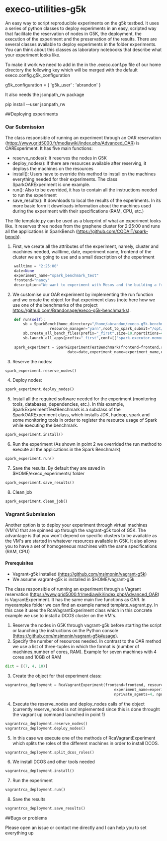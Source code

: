 # execo-utilities-g5k

An easy way to script reproducible experiments on the g5k testbed. It uses a series of python classes to deploy
experiments in an easy, scripted way that facilitate the reservation of nodes in G5K, the deployment, the execution of
the experiment and the preservation of the results. There are several classes available to deploy experiments in the folder
experiments. You can think about this classes as laboratory notebooks that describe what your experiment looks like. 

To make it work we need to add in the in the .execo.conf.py file of our home directory the following key which will
be merged with the default execo.config.g5k_configuration

g5k_configuration = {
    'g5k_user' : 'abrandon'
}

It also needs the jsonpath_rw package

pip install --user jsonpath_rw

##Deploying experiments

### Oar Submission

The class responsible of running an experiment through an OAR reservation (https://www.grid5000.fr/mediawiki/index.php/Advanced_OAR) 
is OARExperiment. It has five main functions:
- reserve_nodes(): It reserves the nodes in G5K
- deploy_nodes(): If there are resources available after reserving, it deploys the machines on the resources
- install(): Users have to override this method to install on the machines everything needed for their experiments. The
class SparkOARExperiment is one example.
- run(): Also to be overrided, it has to contain all the instructions needed to run the experiment
- save_results(): It downloads to local the results of the experiments. In its more basic form it downloads information
about the machines used during the experiment with their specifications (RAM, CPU, etc.)

The file template.py can be used as a blueprint of what an experiment looks like. It reserves three nodes from the
graphene cluster for 2:25:00 and runs all the applications in SparkBench (https://github.com/CODAIT/spark-bench).

1. First, we create all the attributes of the experiment, namely, cluster and machines needed, walltime, date,
experiment name, frontend of the cluster we are going to use and a small description of the experiment

```python    dict = {"cluster":[("graphene",3)]}
    walltime = "2:25:00"
    date=None
    experiment_name="spark_benchmark_test"
    frontend="nancy"
    description="We want to experiment with Mesos and the building a framework with it"
```

2. We customise our OAR experiment by implementing the run function and we create the object for that experiment class
(note here how we use one of the benchmarks of the project https://github.com/Brandonage/execo-g5k-benchmarks).

```python class SparkExperimentTestBenchmark(SparkOARExperiment):
    def run(self):
        sb = SparkBench(home_directory="/home/abrandon/execo-g5k-benchmarks/spark/spark-bench/", master_node=spark_experiment.masternode,
                    resource_manager="yarn",root_to_spark_submit="/opt/spark/bin/spark-submit",default_master="yarn")
        sb.create_all_bench_files(prefix="_first",size=10,npartitions=40,conf=[["spark.executor.memory","7g"]])
        sb.launch_all_apps(prefix="_first",conf=[["spark.executor.memory","5g"]])
   
    spark_experiment = SparkExperimentTestBenchmark(frontend=frontend,resources=dict,walltime=walltime,
                            date=date,experiment_name=experiment_name,description=description,ndatanodes=3,nnodemanagers=2,colocated=True,os_memory=2) 
```

3. Reserve the nodes:

```python
spark_experiment.reserve_nodes()
```

4. Deploy nodes:

```python
spark_experiment.deploy_nodes()
```

5. Install all the required software needed for the experiment (monitoring tools, databases, dependencies, etc.). 
In this example, SparkExperimentTestBenchmark is a subclass of the SparkOARExperiment class, which installs JDK,
hadoop, spark and some monitoring tools in order to register the resource usage of Spark while executing the benchmark.
```python
spark_experiment.install()
```

6. Run the experiment (As shown in point 2 we overrided the run method to execute all the applications in the Spark Benchmark)
```python
spark_experiment.run()
```

7. Save the results. By default they are saved in $HOME/execo_experiments/ folder 

```python
spark_experiment.save_results()
```

8. Clean job

```python
spark_experiment.clean_job()
```

### Vagrant Submission

Another option is to deploy your experiment through virtual machines (VM's) that are spinned up through the vagrant-g5k tool of G5K.
The advantage is that you won't depend on specific clusters to be available as the VM's are started in whatever resources
available in G5K. It also allows you to have a set of homogeneous machines with the same specifications (RAM, CPU)

#### Prerequisites

- Vagrant-g5k installed (https://github.com/msimonin/vagrant-g5k)
- We assume vagrant-g5k is installed in $HOME/vagrant-g5k

The class responsible of running an experiment through a Vagrant reservation (https://www.grid5000.fr/mediawiki/index.php/Advanced_OAR) 
is VagrantExperiment. It has the same main five functions as OAR. In myexamples folder we can find an example named template_vagrant.py. 
In this case it uses the RcaVagrantExperiment class which in this concrete example we use to install a DCOS cluster on the VM's.

1. Reserve the nodes in G5K through vagrant-g5k before starting the script or launching the instructions on the Python console 
(https://github.com/msimonin/vagrant-g5k#usage). 
2.  Specify the number of resources needed. In contrast to the OAR method we use a list of three-tuples in which the format is
(number of machines,number of cores, RAM). Example for seven machines with 4 cores and 10GB of RAM
```python
dict = [(7, 4, 10)]
```

3. Create the object for that experiment class:

```python
vagrantrca_deployment = RcaVagrantExperiment(frontend=frontend, resources=dict, walltime=walltime,
                                                 experiment_name=experiment_name, description=description, nmasters=1,
                                                 nprivate_agents=4, npublic_agents=1)
```

4. Execute the reserve_nodes and deploy_nodes calls of the object (currently reserve_nodes is not implemented since this 
is done throught the vagrant up command launched in point 1)

```python
vagrantrca_deployment.reserve_nodes()
vagrantrca_deployment.deploy_nodes()
```

5. In this case we execute one of the methods of RcaVagrantExperiment which splits the roles of the different machines in order
to install DCOS.

```python
vagrantrca_deployment.split_dcos_roles()
```

6. We install DCOS and other tools needed

```python
vagrantrca_deployment.install()
```

7. Run the experiment

```python
vagrantrca_deployment.run()
```

8. Save the results
```python
vagrantrca_deployment.save_results()
```

##Bugs or problems

Please open an issue or contact me directly and I can help you to set everything up 



